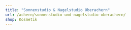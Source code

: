 ```yaml
---
title: "Sonnenstudio & Nagelstudio Oberachern"
url: /achern/sonnenstudio-und-nagelstudio-oberachern/
shop: Kosmetik
---
```

